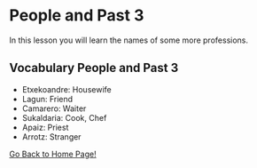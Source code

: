 # ​People and Past 3

In this lesson you will learn the names of some more professions.

## Vocabulary People and Past 3

*   Etxekoandre: Housewife
*   Lagun: Friend
*   Camarero: Waiter
*   Sukaldaria: Cook, Chef
*   Apaiz: Priest
*   Arrotz: Stranger

[ Go Back to Home Page!](..)
